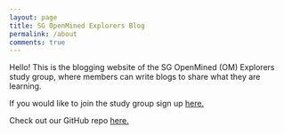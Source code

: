 ```yaml
---
layout: page
title: SG OpenMined Explorers Blog
permalink: /about
comments: true
---
```


<div class="row justify-content-between">
<div class="col-md-8 pr-5">

<p>Hello! This is the blogging website of the SG OpenMined (OM) Explorers study group, where members can write blogs to share what they are learning.

If you would like to join the study group sign up <a href="https://docs.google.com/forms/d/e/1FAIpQLSfD81R5jwgir5_dfTC4DdIoY2fS7mexKi_T-qt9CZZhz26QpQ/viewform?usp=sf_link">here.</a>

Check out our GitHub repo <a href="https://github.com/ZumrutMuftuoglu/OM-Study-Group">here.</a>


</p>


</div>

<!-- 
<div class="col-md-4">

This is a comment 
<div class="sticky-top sticky-top-80">
<h5>Buy me a coffee</h5>

<p>Thank you for your support! Your donation helps me to maintain and improve <a target="_blank" href="https://github.com/wowthemesnet/mediumish-theme-jekyll">Mediumish <i class="fab fa-github"></i></a>.</p>

<a target="_blank" href="https://www.wowthemes.net/donate/" class="btn btn-danger">Buy me a coffee</a> <a target="_blank" href="https://bootstrapstarter.com/bootstrap-templates/template-mediumish-bootstrap-jekyll/" class="btn btn-warning">Documentation</a>

</div>
</div>
</div>
-->
